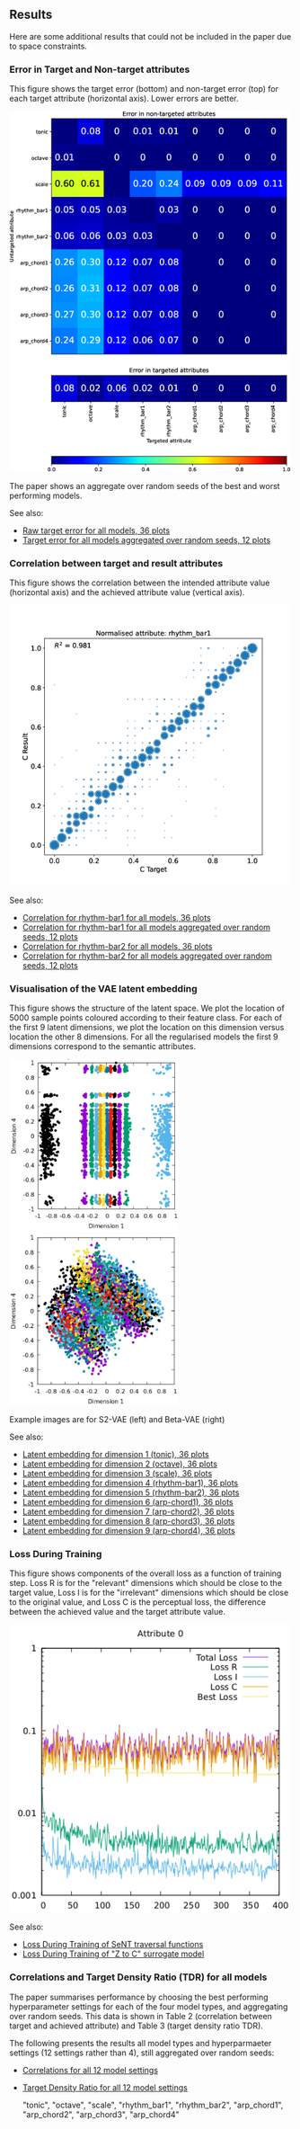 ## Results

Here are some additional results that could not be included in the paper due to space constraints.

### Error in Target and Non-target attributes

This figure shows the target error (bottom) and non-target error (top) for each target attribute (horizontal axis). Lower errors are better.

<img src="target.png" width=500>

The paper shows an aggregate over random seeds of the best and worst performing models.

See also:

* [Raw target error for all models, 36 plots](v1e/target.pdf)
* [Target error for all models aggregated over random seeds, 12 plots](v1e/target-merge.pdf)

### Correlation between target and result attributes

This figure shows the correlation between the intended attribute value (horizontal axis) and the achieved attribute value (vertical axis).

<img src="rhythm-correlate.png" width=500>

See also:

* [Correlation for rhythm-bar1 for all models, 36 plots](v1e/rhythm-bar1.pdf)
* [Correlation for rhythm-bar1 for all models aggregated over random seeds, 12 plots](v1e/rhythm-bar1-merge.pdf)
* [Correlation for rhythm-bar2 for all models, 36 plots](v1e/rhythm-bar2.pdf)
* [Correlation for rhythm-bar2 for all models aggregated over random seeds, 12 plots](v1e/rhythm-bar2-merge.pdf)

### Visualisation of the VAE latent embedding

This figure shows the structure of the latent space. We plot the location of 5000 sample points coloured according to their feature class. For each of the first 9 latent dimensions, we plot the location on this dimension versus location the other 8 dimensions. For all the regularised models the first 9 dimensions correspond to the semantic attributes.

<img src="space-s2.png" width=300><img src="space-beta.png" width=300>

Example images are for S2-VAE (left) and Beta-VAE (right)

See also:

* [Latent embedding for dimension 1 (tonic), 36 plots](v1e/spaceplot-1.pdf)
* [Latent embedding for dimension 2 (octave), 36 plots](v1e/spaceplot-2.pdf)
* [Latent embedding for dimension 3 (scale), 36 plots](v1e/spaceplot-3.pdf)
* [Latent embedding for dimension 4 (rhythm-bar1), 36 plots](v1e/spaceplot-4.pdf)
* [Latent embedding for dimension 5 (rhythm-bar2), 36 plots](v1e/spaceplot-5.pdf)
* [Latent embedding for dimension 6 (arp-chord1), 36 plots](v1e/spaceplot-6.pdf)
* [Latent embedding for dimension 7 (arp-chord2), 36 plots](v1e/spaceplot-7.pdf)
* [Latent embedding for dimension 8 (arp-chord3), 36 plots](v1e/spaceplot-8.pdf)
* [Latent embedding for dimension 9 (arp-chord4), 36 plots](v1e/spaceplot-9.pdf)

### Loss During Training

This figure shows components of the overall loss as a function of training step. Loss R is for the "relevant" dimensions which should be close to the target value, Loss I is for the "irrelevant" dimensions which should be close to the original value, and Loss C is the perceptual loss, the difference between the achieved value and the target attribute value.

<img src='learn.png' width=500>

See also:

* [Loss During Training of SeNT traversal functions](v1e/learn.pdf)
* [Loss During Training of "Z to C" surrogate model](v1e/learnzc.pdf)

### Correlations and Target Density Ratio (TDR) for all models

The paper summarises performance by choosing the best performing hyperparameter settings for each of the four model types, and aggregating over random seeds. This data is shown in Table 2 (correlation between target and achieved attribute) and Table 3 (target density ratio TDR).

The following presents the results all model types and hyperparmaeter settings (12 settings rather than 4), still aggregated over random seeds:

* [Correlations for all 12 model settings](v1e/table-r2.csv)
* [Target Density Ratio for all 12 model settings](v1e/table-valid.csv)


     "tonic",
        "octave",
        "scale",
        "rhythm_bar1",
        "rhythm_bar2",
        "arp_chord1",
        "arp_chord2",
        "arp_chord3",
        "arp_chord4"

